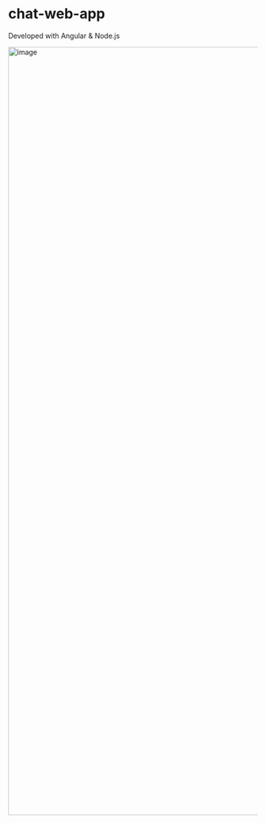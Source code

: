 # chat-web-app
Developed with Angular &amp; Node.js

<img width="1552" alt="image" src="https://github.com/makifakkaya/chat-web-app/assets/60367291/0b0290fe-5436-4efb-98cf-c47277bd9cda">
